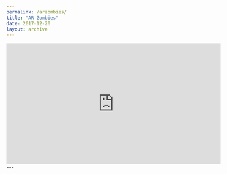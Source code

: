 ```yaml
---
permalink: /arzombies/
title: "AR Zombies"
date: 2017-12-20
layout: archive
---
```

<iframe width="560" height="315" src="https://www.youtube.com/embed/9xCIwtU2_yc" frameborder="0" gesture="media" allow="encrypted-media" allowfullscreen></iframe>
---

